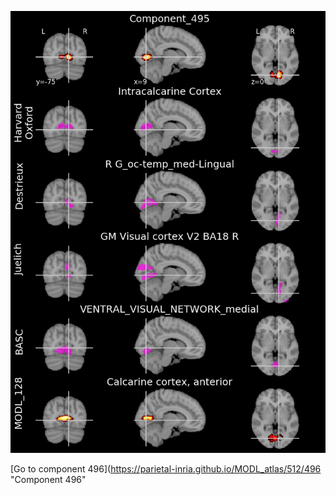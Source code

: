


![495](preliminary/495.jpg "Component 495")

[Go to component 496](https://parietal-inria.github.io/MODL_atlas/512/496 "Component 496"